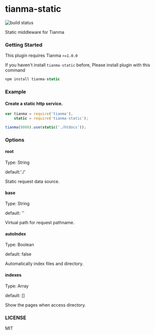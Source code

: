 # tianma-static

![build status](https://travis-ci.org/tianmajs/tianma-static.svg?branch=master)

Static middleware for Tianma

### Getting Started

This plugin requires Tianma `>=1.0.0`

If you haven't install `tianma-static` before, Please install plugin with this command

```javascript
npm install tianma-static
```


### Example

#### Create a static http service.

```javascript
var tianma = require('tianma'),
    static = require('tianma-static');

tianma(8080).use(static('./htdocs'));
```

### Options

#### root

Type: String

default:'./'

Static request data source.

#### base

Type: String

default: ''

Virtual path for request pathname.

#### autoIndex

Type: Boolean

default: false

Automatically index files and directory.

#### indexes

Type: Array

default: []

Show the pages when access directory.

### LICENSE

MIT
